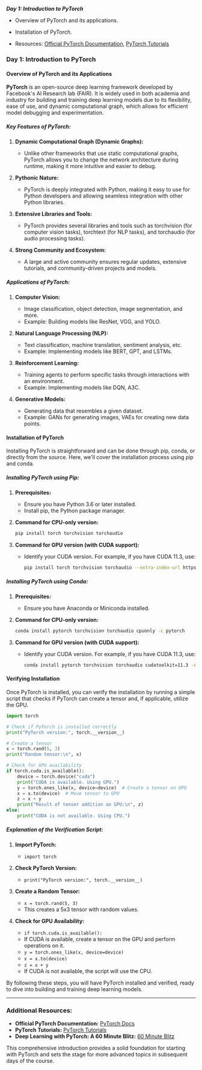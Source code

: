 ***Day 1: Introduction to PyTorch***

- Overview of PyTorch and its applications.

- Installation of PyTorch.

- Resources: [Official PyTorch
  Documentation](https://pytorch.org/docs/stable/index.html), [PyTorch
  Tutorials](https://pytorch.org/tutorials/)



### Day 1: Introduction to PyTorch

#### Overview of PyTorch and its Applications

**PyTorch** is an open-source deep learning framework developed by Facebook's AI Research lab (FAIR). It is widely used in both academia and industry for building and training deep learning models due to its flexibility, ease of use, and dynamic computational graph, which allows for efficient model debugging and experimentation.

##### Key Features of PyTorch:

1. **Dynamic Computational Graph (Dynamic Graphs):**
   
   - Unlike other frameworks that use static computational graphs, PyTorch allows you to change the network architecture during runtime, making it more intuitive and easier to debug.

2. **Pythonic Nature:**
   
   - PyTorch is deeply integrated with Python, making it easy to use for Python developers and allowing seamless integration with other Python libraries.

3. **Extensive Libraries and Tools:**
   
   - PyTorch provides several libraries and tools such as torchvision (for computer vision tasks), torchtext (for NLP tasks), and torchaudio (for audio processing tasks).

4. **Strong Community and Ecosystem:**
   
   - A large and active community ensures regular updates, extensive tutorials, and community-driven projects and models.

##### Applications of PyTorch:

1. **Computer Vision:**
   
   - Image classification, object detection, image segmentation, and more.
   - Example: Building models like ResNet, VGG, and YOLO.

2. **Natural Language Processing (NLP):**
   
   - Text classification, machine translation, sentiment analysis, etc.
   - Example: Implementing models like BERT, GPT, and LSTMs.

3. **Reinforcement Learning:**
   
   - Training agents to perform specific tasks through interactions with an environment.
   - Example: Implementing models like DQN, A3C.

4. **Generative Models:**
   
   - Generating data that resembles a given dataset.
   - Example: GANs for generating images, VAEs for creating new data points.

#### Installation of PyTorch

Installing PyTorch is straightforward and can be done through pip, conda, or directly from the source. Here, we'll cover the installation process using pip and conda.

##### Installing PyTorch using Pip:

1. **Prerequisites:**
   
   - Ensure you have Python 3.6 or later installed.
   - Install pip, the Python package manager.

2. **Command for CPU-only version:**
   
   ```bash
   pip install torch torchvision torchaudio
   ```

3. **Command for GPU version (with CUDA support):**
   
   - Identify your CUDA version. For example, if you have CUDA 11.3, use:
     
     ```bash
     pip install torch torchvision torchaudio --extra-index-url https://download.pytorch.org/whl/cu113
     ```

##### Installing PyTorch using Conda:

1. **Prerequisites:**
   
   - Ensure you have Anaconda or Miniconda installed.

2. **Command for CPU-only version:**
   
   ```bash
   conda install pytorch torchvision torchaudio cpuonly -c pytorch
   ```

3. **Command for GPU version (with CUDA support):**
   
   - Identify your CUDA version. For example, if you have CUDA 11.3, use:
     
     ```bash
     conda install pytorch torchvision torchaudio cudatoolkit=11.3 -c pytorch
     ```

#### Verifying Installation

Once PyTorch is installed, you can verify the installation by running a simple script that checks if PyTorch can create a tensor and, if applicable, utilize the GPU.

```python
import torch

# Check if PyTorch is installed correctly
print("PyTorch version:", torch.__version__)

# Create a tensor
x = torch.rand(5, 3)
print("Random tensor:\n", x)

# Check for GPU availability
if torch.cuda.is_available():
    device = torch.device("cuda")
    print("CUDA is available. Using GPU.")
    y = torch.ones_like(x, device=device)  # Create a tensor on GPU
    x = x.to(device)  # Move tensor to GPU
    z = x + y
    print("Result of tensor addition on GPU:\n", z)
else:
    print("CUDA is not available. Using CPU.")
```

##### Explanation of the Verification Script:

1. **Import PyTorch:**
   
   - `import torch`

2. **Check PyTorch Version:**
   
   - `print("PyTorch version:", torch.__version__)`

3. **Create a Random Tensor:**
   
   - `x = torch.rand(5, 3)`
   - This creates a 5x3 tensor with random values.

4. **Check for GPU Availability:**
   
   - `if torch.cuda.is_available():`
   - If CUDA is available, create a tensor on the GPU and perform operations on it.
   - `y = torch.ones_like(x, device=device)`
   - `x = x.to(device)`
   - `z = x + y`
   - If CUDA is not available, the script will use the CPU.

By following these steps, you will have PyTorch installed and verified, ready to dive into building and training deep learning models.

---

### Additional Resources:

- **Official PyTorch Documentation:** [PyTorch Docs](https://pytorch.org/docs/stable/index.html)
- **PyTorch Tutorials:** [PyTorch Tutorials](https://pytorch.org/tutorials/)
- **Deep Learning with PyTorch: A 60 Minute Blitz:** [60 Minute Blitz](https://pytorch.org/tutorials/beginner/deep_learning_60min_blitz.html)

This comprehensive introduction provides a solid foundation for starting with PyTorch and sets the stage for more advanced topics in subsequent days of the course.
